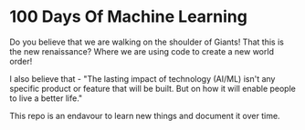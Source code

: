 # 100 Days Of Machine Learning

Do you believe that we are walking on the shoulder of Giants! That this is the new renaissance? Where we are using code to create a new world order! 

I also believe that - "The lasting impact of technology (AI/ML) isn't any specific product or feature that will be built. But on how it will enable people to live a better life."

This repo is an endavour to learn new things and document it over time. 

